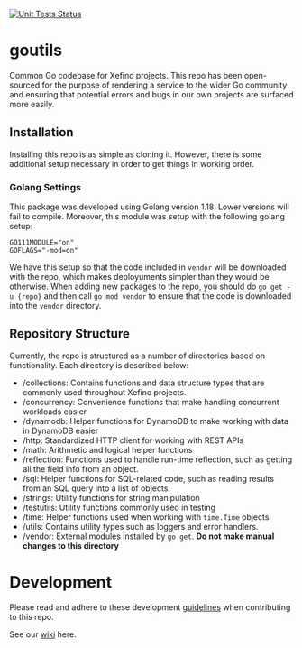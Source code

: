 [![Unit Tests Status](https://github.com/xefino/goutils/workflows/test.yml/badge.svg)](https://github.com/xefino/goutils/actions)

# goutils
Common Go codebase for Xefino projects. This repo has been open-sourced for the purpose of rendering a service to the wider Go community and ensuring that potential errors and bugs in our own projects are surfaced more easily.

## Installation
Installing this repo is as simple as cloning it. However, there is some additional setup necessary in order to get things in working order.

### Golang Settings
This package was developed using Golang version 1.18. Lower versions will fail to compile. Moreover, this module was setup with the following golang setup:

```
GO111MODULE="on"
GOFLAGS="-mod=on"
```

We have this setup so that the code included in `vendor` will be downloaded with the repo, which makes deployuments simpler than they would be otherwise. When adding new packages to the repo, you should do `go get -u {repo}` and then call `go mod vendor` to ensure that the code is downloaded into the `vendor` directory.

## Repository Structure
Currently, the repo is structured as a number of directories based on functionality. Each directory is described below:

- /collections: Contains functions and data structure types that are commonly used throughout Xefino projects.
- /concurrency: Convenience functions that make handling concurrent workloads easier
- /dynamodb: Helper functions for DynamoDB to make working with data in DynamoDB easier
- /http: Standardized HTTP client for working with REST APIs
- /math: Arithmetic and logical helper functions
- /reflection: Functions used to handle run-time reflection, such as getting all the field info from an object.
- /sql: Helper functions for SQL-related code, such as reading results from an SQL query into a list of objects.
- /strings: Utility functions for string manipulation
- /testutils: Utility functions commonly used in testing
- /time: Helper functions used when working with `time.Time` objects
- /utils: Contains utility types such as loggers and error handlers.
- /vendor: External modules installed by `go get`. **Do not make manual changes to this directory**

# Development
Please read and adhere to these development [guidelines](CONTRIBUTING.md) when contributing to this repo.

See our [wiki](https://github.com/xefino/goutils/wiki) here.

